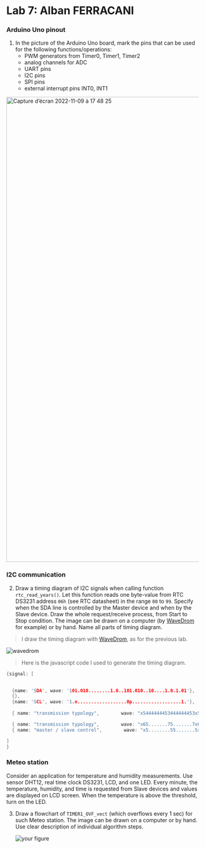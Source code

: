 # Lab 7: Alban FERRACANI

### Arduino Uno pinout

1. In the picture of the Arduino Uno board, mark the pins that can be used for the following functions/operations:
   * PWM generators from Timer0, Timer1, Timer2
   * analog channels for ADC
   * UART pins
   * I2C pins
   * SPI pins
   * external interrupt pins INT0, INT1
  
<img width="1217" alt="Capture d’écran 2022-11-09 à 17 48 25" src="https://user-images.githubusercontent.com/114081879/200890616-075761e8-1e01-47a7-93bc-0be7fc0f7b2a.png">


### I2C communication

2. Draw a timing diagram of I2C signals when calling function `rtc_read_years()`. Let this function reads one byte-value from RTC DS3231 address `06h` (see RTC datasheet) in the range `00` to `99`. Specify when the SDA line is controlled by the Master device and when by the Slave device. Draw the whole request/receive process, from Start to Stop condition. The image can be drawn on a computer (by [WaveDrom](https://wavedrom.com/) for example) or by hand. Name all parts of timing diagram.

>I draw the timing diagram with [WaveDrom](https://wavedrom.com/), as for the previous lab.

![wavedrom](https://user-images.githubusercontent.com/114081879/200950462-fb356518-a88a-473f-804b-ef3c54345281.svg)

>Here is the javascript code I used to generate the timing diagram.
```c
{signal: [

  
  {name: 'SDA', wave: '101.010........1.0..101.010..10....1.0.1.01'},
  {},
  {name: 'SCL', wave: '1.n..................0p..................1.'},
  
  { name: "transmission typology",        wave: "x5444444453444444453x544444445344444444453x", data: ["start","A6", "A5", "A4", "A3","A2","A1","A0","R/W","ACK","A6", "A5", "A4", "A3","A2","A1","A0","R/W","ACK","start","A6", "A5", "A4", "A3","A2","A1","A0","R/W","ACK","D7","D6", "D5", "D4", "D3","D2","D1","D0","R/W","NACK", "stop"] },

  { name: "transmission typology",        wave: "x65.......75.......7x65.......75........76x", data: ["start","Slave address + W (0xD0) ", "ACK", "Register address + W (0x0C)","ACK","start","Slave address + R (0xD1)", "ACK","Read 1 byte from slave", "NACK", "stop"] },
  { name: "master / slave control",        wave: "x5........55.......5x5.........5........5.x", data: ["M","S","M","S","S","S","M"] },

]
}
```


### Meteo station

Consider an application for temperature and humidity measurements. Use sensor DHT12, real time clock DS3231, LCD, and one LED. Every minute, the temperature, humidity, and time is requested from Slave devices and values are displayed on LCD screen. When the temperature is above the threshold, turn on the LED.

3. Draw a flowchart of `TIMER1_OVF_vect` (which overflows every 1&nbsp;sec) for such Meteo station. The image can be drawn on a computer or by hand. Use clear description of individual algorithm steps.

   ![your figure]()

